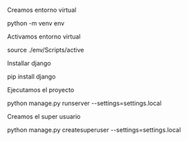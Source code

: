 Creamos entorno virtual

python -m venv env

Activamos entorno virtual

source ./env/Scripts/active

Installar django

pip install django

Ejecutamos el proyecto

python manage.py runserver --settings=settings.local

Creamos el super usuario

python manage.py createsuperuser --settings=settings.local
